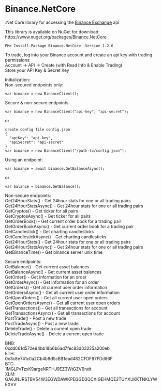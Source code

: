 # Binance.NetCore
.Net Core library for accessing the [Binance Exchange](https://www.binance.com/?ref=12866217) api  
  
This library is available on NuGet for download: https://www.nuget.org/packages/Binance.NetCore  
```
PM> Install-Package Binance.NetCore -Version 1.2.0
```

  
To trade, log into your Binance account and create an api key with trading permissions:  
Account -> API -> Create (with Read Info & Enable Trading)  
Store your API Key & Secret Key  
  
Initialization:  
Non-secured endpoints only:  
```
var binance = new BinanceClient();
```  
  
Secure & non-secure endpoints:  
```
var binance = new BinanceClient("api-key", "api-secret");
```  
or
```
create config file config.json
{
  "apiKey": "api-key",
  "apiSecret": "api-secret"
}
var binance = new BinanceClient("/path-to/config.json");
```

Using an endpoint:  
```  
var binance = await binance.GetBalanceAsync();
```  
or  
```
var balance = binance.GetBalance();
```

Non-secure endpoints:  
Get24HourStats() - Get 24hour stats for one or all trading pairs  
Get24HourStatsAsync() - Get 24hour stats for one or all trading pairs  
GetCryptos() - Get ticker for all pairs  
GetCryptosAsync() - Get ticker for all pairs  
GetOrderBook() - Get current order book for a trading pair  
GetOrderBookAsync() - Get current order book for a trading pair  
GetCandlestick() - Get charting candlesticks  
GetCandlestickAsync() - Get charting candlesticks  
Get24HourStats() - Get 24hour stats for one or all trading pairs  
Get24HourStatsAsync() - Get 24hour stats for one or all trading pairs  
GetBinanceTime() - Get binance server unix time  

Secure endpoints:  
GetBalance() - Get current asset balances  
GetBalanceAsync() - Get current asset balances  
GetOrder() - Get information for an order  
GetOrderAsync() - Get information for an order  
GetOrders() - Get all current user order information  
GetOrdersAsync() - Get all current user order information  
GetOpenOrders() - Get all current user open orders  
GetOpenOrdersAsync() - Get all current user open orders  
GetTransactions() - Get all transactions for account  
GetTransactionsAsync() - Get all transactions for account  
PostTrade() - Post a new trade  
PostTradeAsync() - Post a new trade  
DeleteTrade() - Delete a current open trade  
DeleteTradeAsync() - Delete a current open trade  

BNB:  
0xdd061d572e94bb18b6b6ad7fec83d03225a200eb  
ETH:  
0x3c8e741c0a2Cb4b8d5cBB1ead482CFDF87FDd66F  
BTC:  
1MGLPvTzxK9argeNRTHJ9EZ3WtGZV6nxit  
XLM:  
GA6JNJRSTBV54W3EGWDAWKPEGGD3QCXIGEHMQE2TUYXUKKTNKLYWEXVV  
